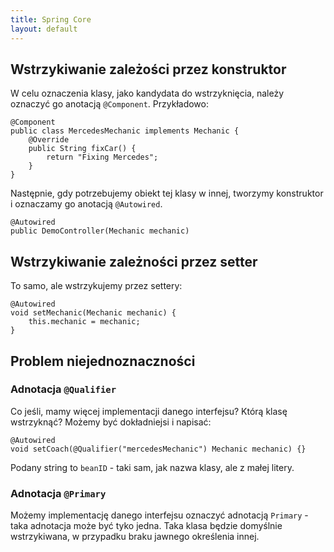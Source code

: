 ```yaml
---
title: Spring Core
layout: default
---
```


## Wstrzykiwanie zależości przez konstruktor
W celu oznaczenia klasy, jako kandydata do wstrzyknięcia, należy oznaczyć go anotacją `@Component`. Przykładowo:
```
@Component 
public class MercedesMechanic implements Mechanic {
    @Override 
    public String fixCar() {
        return "Fixing Mercedes";
    }
}
```
Następnie, gdy potrzebujemy obiekt tej klasy w innej, tworzymy konstruktor i oznaczamy go anotacją `@Autowired`.
```
@Autowired 
public DemoController(Mechanic mechanic)
```

## Wstrzykiwanie zależności przez setter
To samo, ale wstrzykujemy przez settery:
```
@Autowired
void setMechanic(Mechanic mechanic) {
    this.mechanic = mechanic;
}
```

## Problem niejednoznaczności 

### Adnotacja `@Qualifier`
Co jeśli, mamy więcej implementacji danego interfejsu? Którą klasę wstrzyknąć? Możemy być dokładniejsi i napisać:
```
@Autowired
void setCoach(@Qualifier("mercedesMechanic") Mechanic mechanic) {}
```
Podany string to `beanID` - taki sam, jak nazwa klasy, ale z małej litery. 

### Adnotacja `@Primary`
Możemy implementację danego interfejsu oznaczyć adnotacją `Primary` - taka adnotacja może być tyko jedna. Taka klasa będzie domyślnie wstrzykiwana, w przypadku braku jawnego określenia innej. 